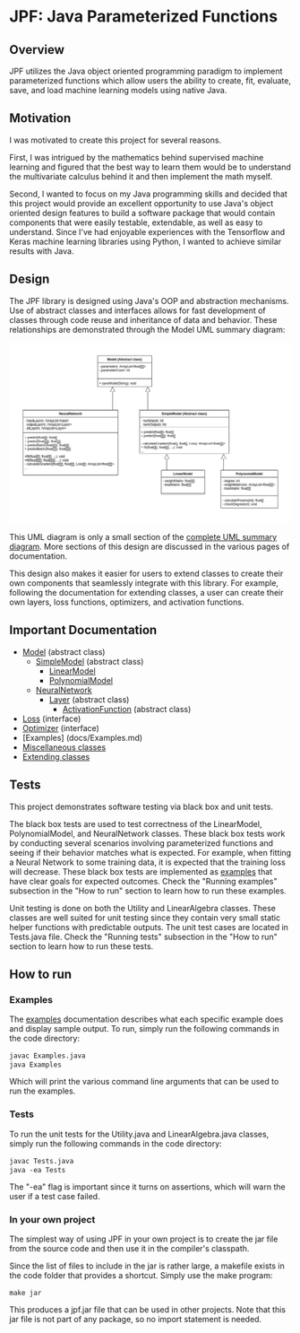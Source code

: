 # JPF: Java Parameterized Functions

## Overview

JPF utilizes the Java object oriented programming paradigm to implement parameterized functions which allow users the ability to create, fit, evaluate, save, and load machine learning models using native Java. 

## Motivation

I was motivated to create this project for several reasons.

First, I was intrigued by the mathematics behind supervised machine learning and figured that the best way to learn them would be to understand the 
multivariate calculus behind it and then implement the math myself.

Second, I wanted to focus on my Java programming skills and decided that this project would provide an excellent opportunity to use Java's object oriented
design features to build a software package that would contain components that were easily testable, extendable, as well as easy to understand. Since I've had
 enjoyable experiences with the Tensorflow and Keras machine learning libraries using Python, I wanted to achieve similar results with Java.

## Design

The JPF library is designed using Java's OOP and abstraction mechanisms. Use of abstract classes and interfaces allows for fast development of classes
through code reuse and inheritance of data and behavior. These relationships are demonstrated through the Model UML summary diagram:

![Model UML diagram](docs/images/uml_core.png)

This UML diagram is only a small section of the [complete UML summary diagram](docs/images/uml_all.png). More sections of this design are discussed
in the various pages of documentation.

This design also makes it easier for users to extend classes to create their own components that seamlessly integrate with this library. For example, following the
documentation for extending classes, a user can create their own layers, loss functions, optimizers, and activation functions.

## Important Documentation

- [Model](docs/Model.md) (abstract class)
    - [SimpleModel](docs/SimpleModel.md) (abstract class)
        - [LinearModel](docs/LinearModel.md)
        - [PolynomialModel](docs/PolynomialModel.md)
    - [NeuralNetwork](docs/NeuralNetwork.md)
        - [Layer](docs/Layer.md) (abstract class)
            - [ActivationFunction](docs/ActivationFunctions.md) (abstract class)
- [Loss](docs/Loss.md) (interface)
- [Optimizer](docs/Optimizer.md) (interface)
- [Examples] (docs/Examples.md)
- [Miscellaneous classes](docs/Misc.md)
- [Extending classes](docs/ExtendingClasses.md)

## Tests

This project demonstrates software testing via black box and unit tests.

The black box tests are used to test correctness of the LinearModel, PolynomialModel, and NeuralNetwork classes.
These black box tests work by conducting several scenarios involving parameterized functions and seeing if their
behavior matches what is expected. For example, when fitting a Neural Network to some training data, it is expected
that the training loss will decrease. These black box tests are implemented as [examples](docs/Examples.md) that have clear goals for
expected outcomes. Check the "Running examples" subsection in the "How to run" section to learn how to run these examples.


Unit testing is done on both the Utility and LinearAlgebra classes. These classes are well suited for unit testing
since they contain very small static helper functions with predictable outputs. The unit test cases are located in
Tests.java file. Check the "Running tests" subsection in the "How to run" section to learn how to run these tests.

## How to run

### Examples

The [examples](docs/Examples.md) documentation describes what each specific example does and display sample output. To run, simply run the following commands in the code directory:

```
javac Examples.java
java Examples
```

Which will print the various command line arguments that can be used to run the examples.

### Tests

To run the unit tests for the Utility.java and LinearAlgebra.java classes, simply run the following commands in the code directory:

```
javac Tests.java
java -ea Tests
```

The "-ea" flag is important since it turns on assertions, which will warn the user if a test case failed.

### In your own project

The simplest way of using JPF in your own project is to create the jar file from the source code and then use it in the compiler's classpath.

Since the list of files to include in the jar is rather large, a makefile exists in the code folder that provides a shortcut. Simply use the make program:

```
make jar
```

This produces a jpf.jar file that can be used in other projects. Note that this jar file is not part of any package, so no import statement is needed.